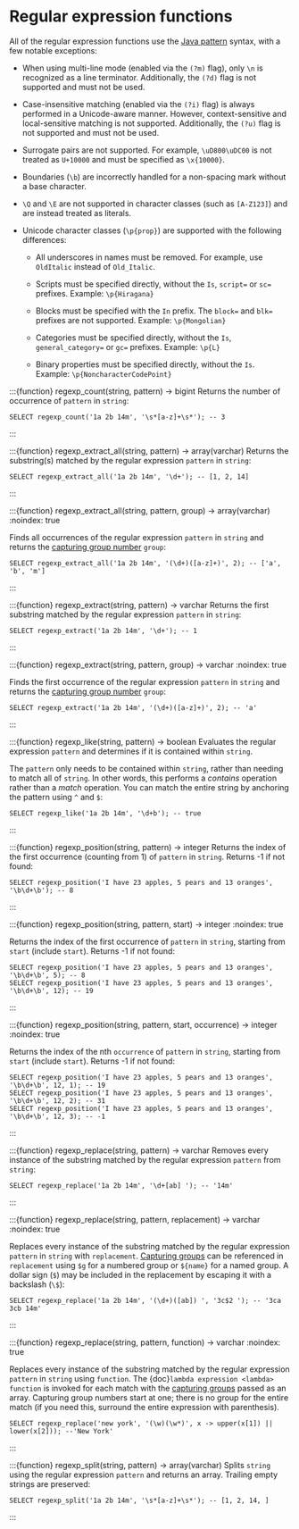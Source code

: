 # Regular expression functions

All of the regular expression functions use the [Java pattern] syntax,
with a few notable exceptions:

- When using multi-line mode (enabled via the `(?m)` flag),
  only `\n` is recognized as a line terminator. Additionally,
  the `(?d)` flag is not supported and must not be used.

- Case-insensitive matching (enabled via the `(?i)` flag) is always
  performed in a Unicode-aware manner. However, context-sensitive and
  local-sensitive matching is not supported. Additionally, the
  `(?u)` flag is not supported and must not be used.

- Surrogate pairs are not supported. For example, `\uD800\uDC00` is
  not treated as `U+10000` and must be specified as `\x{10000}`.

- Boundaries (`\b`) are incorrectly handled for a non-spacing mark
  without a base character.

- `\Q` and `\E` are not supported in character classes
  (such as `[A-Z123]`) and are instead treated as literals.

- Unicode character classes (`\p{prop}`) are supported with
  the following differences:

  - All underscores in names must be removed. For example, use
    `OldItalic` instead of `Old_Italic`.

  - Scripts must be specified directly, without the
    `Is`, `script=` or `sc=` prefixes.
    Example: `\p{Hiragana}`

  - Blocks must be specified with the `In` prefix.
    The `block=` and `blk=` prefixes are not supported.
    Example: `\p{Mongolian}`

  - Categories must be specified directly, without the `Is`,
    `general_category=` or `gc=` prefixes.
    Example: `\p{L}`

  - Binary properties must be specified directly, without the `Is`.
    Example: `\p{NoncharacterCodePoint}`

:::{function} regexp_count(string, pattern) -> bigint
Returns the number of occurrence of `pattern` in `string`:

```
SELECT regexp_count('1a 2b 14m', '\s*[a-z]+\s*'); -- 3
```
:::

:::{function} regexp_extract_all(string, pattern) -> array(varchar)
Returns the substring(s) matched by the regular expression `pattern`
in `string`:

```
SELECT regexp_extract_all('1a 2b 14m', '\d+'); -- [1, 2, 14]
```
:::

:::{function} regexp_extract_all(string, pattern, group) -> array(varchar)
:noindex: true

Finds all occurrences of the regular expression `pattern` in `string`
and returns the [capturing group number] `group`:

```
SELECT regexp_extract_all('1a 2b 14m', '(\d+)([a-z]+)', 2); -- ['a', 'b', 'm']
```
:::

:::{function} regexp_extract(string, pattern) -> varchar
Returns the first substring matched by the regular expression `pattern`
in `string`:

```
SELECT regexp_extract('1a 2b 14m', '\d+'); -- 1
```
:::

:::{function} regexp_extract(string, pattern, group) -> varchar
:noindex: true

Finds the first occurrence of the regular expression `pattern` in
`string` and returns the [capturing group number] `group`:

```
SELECT regexp_extract('1a 2b 14m', '(\d+)([a-z]+)', 2); -- 'a'
```
:::

:::{function} regexp_like(string, pattern) -> boolean
Evaluates the regular expression `pattern` and determines if it is
contained within `string`.

The `pattern` only needs to be contained within
`string`, rather than needing to match all of `string`. In other words,
this performs a *contains* operation rather than a *match* operation. You can
match the entire string by anchoring the pattern using `^` and `$`:

```
SELECT regexp_like('1a 2b 14m', '\d+b'); -- true
```
:::

:::{function} regexp_position(string, pattern) -> integer
Returns the index of the first occurrence (counting from 1) of `pattern` in `string`.
Returns -1 if not found:

```
SELECT regexp_position('I have 23 apples, 5 pears and 13 oranges', '\b\d+\b'); -- 8
```
:::

:::{function} regexp_position(string, pattern, start) -> integer
:noindex: true

Returns the index of the first occurrence of `pattern` in `string`,
starting from `start` (include `start`). Returns -1 if not found:

```
SELECT regexp_position('I have 23 apples, 5 pears and 13 oranges', '\b\d+\b', 5); -- 8
SELECT regexp_position('I have 23 apples, 5 pears and 13 oranges', '\b\d+\b', 12); -- 19
```
:::

:::{function} regexp_position(string, pattern, start, occurrence) -> integer
:noindex: true

Returns the index of the nth `occurrence` of `pattern` in `string`,
starting from `start` (include `start`). Returns -1 if not found:

```
SELECT regexp_position('I have 23 apples, 5 pears and 13 oranges', '\b\d+\b', 12, 1); -- 19
SELECT regexp_position('I have 23 apples, 5 pears and 13 oranges', '\b\d+\b', 12, 2); -- 31
SELECT regexp_position('I have 23 apples, 5 pears and 13 oranges', '\b\d+\b', 12, 3); -- -1
```
:::

:::{function} regexp_replace(string, pattern) -> varchar
Removes every instance of the substring matched by the regular expression
`pattern` from `string`:

```
SELECT regexp_replace('1a 2b 14m', '\d+[ab] '); -- '14m'
```
:::

:::{function} regexp_replace(string, pattern, replacement) -> varchar
:noindex: true

Replaces every instance of the substring matched by the regular expression
`pattern` in `string` with `replacement`. [Capturing groups] can be
referenced in `replacement` using `$g` for a numbered group or
`${name}` for a named group. A dollar sign (`$`) may be included in the
replacement by escaping it with a backslash (`\$`):

```
SELECT regexp_replace('1a 2b 14m', '(\d+)([ab]) ', '3c$2 '); -- '3ca 3cb 14m'
```
:::

:::{function} regexp_replace(string, pattern, function) -> varchar
:noindex: true

Replaces every instance of the substring matched by the regular expression
`pattern` in `string` using `function`. The {doc}`lambda expression <lambda>`
`function` is invoked for each match with the [capturing groups] passed as an
array. Capturing group numbers start at one; there is no group for the entire match
(if you need this, surround the entire expression with parenthesis).

```
SELECT regexp_replace('new york', '(\w)(\w*)', x -> upper(x[1]) || lower(x[2])); --'New York'
```
:::

:::{function} regexp_split(string, pattern) -> array(varchar)
Splits `string` using the regular expression `pattern` and returns an
array. Trailing empty strings are preserved:

```
SELECT regexp_split('1a 2b 14m', '\s*[a-z]+\s*'); -- [1, 2, 14, ]
```
:::

[capturing group number]: https://docs.oracle.com/en/java/javase/17/docs/api/java.base/java/util/regex/Pattern.html#gnumber
[capturing groups]: https://docs.oracle.com/en/java/javase/17/docs/api/java.base/java/util/regex/Pattern.html#cg
[java pattern]: https://docs.oracle.com/en/java/javase/17/docs/api/java.base/java/util/regex/Pattern.html
